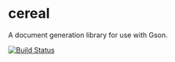 # cereal

A document generation library for use with Gson.

[![Build Status](https://travis-ci.org/KyoriPowered/cereal.svg?branch=master)](https://travis-ci.org/KyoriPowered/cereal)
